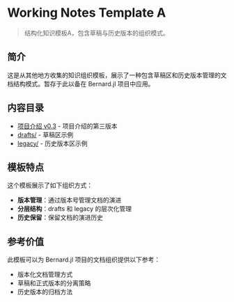 # Working Notes Template A

> 结构化知识模板A，包含草稿与历史版本的组织模式。

## 简介

这是从其他地方收集的知识组织模板，展示了一种包含草稿区和历史版本管理的文档结构模式。暂存于此以备在 Bernard.jl 项目中应用。

## 内容目录

- [项目介绍 v0.3](./项目介绍%20v0.3.md) - 项目介绍的第三版本
- [drafts/](./drafts/) - 草稿区示例
- [legacy/](./legacy/) - 历史版本区示例

## 模板特点

这个模板展示了如下组织方式：
- **版本管理**：通过版本号管理文档的演进
- **分层结构**：drafts 和 legacy 的层次化管理
- **历史保留**：保留文档的演进历史

## 参考价值

此模板可以为 Bernard.jl 项目的文档组织提供以下参考：
- 版本化文档管理方式
- 草稿和正式版本的分离策略
- 历史版本的归档方法